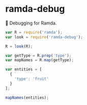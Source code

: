 # ramda-debug
:ram: Debugging for Ramda.

```javascript
var R = require('ramda');
var look = require('ramda-debug');

R = look(R);

var getType = R.prop('type');
var mapNames = R.map(getType);

var entities = [
  {
    'type': 'fruit'
  }
];

mapNames(entities);
```
